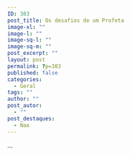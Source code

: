 ```yaml
---
ID: 383
post_title: Os desafios de um Profeta
image-xl: ""
image-l: ""
image-sq-l: ""
image-sq-m: ""
post_excerpt: ""
layout: post
permalink: ?p=383
published: false
categories:
  - Geral
tags: ""
author: ""
post_autor:
  - ""
post_destaques:
  - Nao
---
```

...